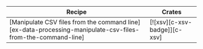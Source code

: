| Recipe | Crates |
|--------|--------|
| [Manipulate CSV files from the command line][ex-data-processing-manipulate-csv-files-from-the-command-line] | [![xsv][c-xsv-badge]][c-xsv] |
